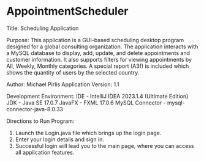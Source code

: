 # AppointmentScheduler
Title: Scheduling Application

Purpose: This application is a GUI-based scheduling desktop program designed for a global consulting organization.
The application interacts with a MySQL database to display, add, update, and delete appointments and customer information.
It also supports filters for viewing appointments by All, Weekly, Monthly categories.
A special report (A3f) is included which shows the quantity of users by the selected country.

Author: Michael Pirlis
Application Version: 1.1

Development Environment: 
    IDE - IntelliJ IDEA 2023.1.4 (Ultimate Edition)
    JDK - Java SE 17.0.7
    JavaFX - FXML 17.0.6
    MySQL Connector - mysql-connector-java-8.0.33

Directions to Run Program:
1. Launch the Login.java file which brings up the login page.
2. Enter your login details and sign in.
3. Successful login will lead you to the main page, where you can access all application features.
